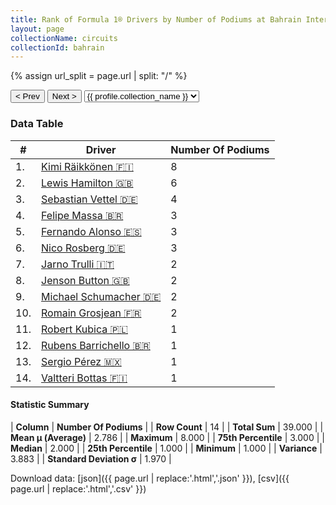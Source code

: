 ```yaml
---
title: Rank of Formula 1® Drivers by Number of Podiums at Bahrain International Circuit
layout: page
collectionName: circuits
collectionId: bahrain
---
```


{% assign url_split = page.url | split: "/" %}
<div id="collection-navigation">
<button onclick="selector.options[selector.selectedIndex-1].value && (window.location = selector.options[selector.selectedIndex-1].value);">&lt; Prev</button>
<button onclick="selector.options[selector.selectedIndex+1].value && (window.location = selector.options[selector.selectedIndex+1].value);">Next &gt;</button>
<select id="selector" onchange="this.options[this.selectedIndex].value && (window.location = this.options[this.selectedIndex].value);">
  {% for collectionId in site.data[page.collectionName].refs %}
    {% if collectionId == page.collectionId %}
      {% assign selected = "selected" %}
    {% else %}
      {% assign selected = "" %}
    {% endif %}
    {% assign profile = site.data[page.collectionName][collectionId].profile %}
    <option value="/f1/{{ page.collectionName }}/{{ collectionId }}/{{ url_split[4] }}" {{ selected }}>{{ profile.collection_name }}</option>
  {% endfor %}
</select>
</div>

<canvas id="chart" width="400" height="180"></canvas>
<script>
var data = {
  "labels" : [
    "Kimi Räikkönen",
    "Lewis Hamilton",
    "Sebastian Vettel",
    "Felipe Massa",
    "Fernando Alonso",
    "Nico Rosberg",
    "Jarno Trulli",
    "Jenson Button",
    "Michael Schumacher",
    "Romain Grosjean",
    "Robert Kubica",
    "Rubens Barrichello",
    "Sergio Pérez",
    "Valtteri Bottas"
  ],
  "datasets" : [
    {
      "label" : "Number Of Podiums",
      "data" : [
        8,
        6,
        4,
        3,
        3,
        3,
        2,
        2,
        2,
        2,
        1,
        1,
        1,
        1
      ],
      "borderColor" : [
        "#1D181E",
        "#1D181E",
        "#1D181E",
        "#1D181E",
        "#1D181E",
        "#1D181E",
        "#1D181E",
        "#1D181E",
        "#1D181E",
        "#1D181E",
        "#1D181E",
        "#1D181E",
        "#1D181E",
        "#1D181E"
      ],
      "borderWidth" : 1,
      "backgroundColor" : [
        "#9C8E8D",
        "#9C8E8D",
        "#9C8E8D",
        "#9C8E8D",
        "#9C8E8D",
        "#9C8E8D",
        "#9C8E8D",
        "#9C8E8D",
        "#9C8E8D",
        "#9C8E8D",
        "#9C8E8D",
        "#9C8E8D",
        "#9C8E8D",
        "#9C8E8D"
      ]
    }
  ]
};
var options = {
  legend: {
    display: false
  },
  scales: {
    xAxes: [{
      ticks: {
        beginAtZero: true,
        maxRotation: 180,
        display: window.innerWidth > 800
      }
    }],
    yAxes: [{
      ticks: {
        beginAtZero: true
      }
    }]
  },
  onResize: function(chart, size) {
    chart.options.scales.xAxes[0].ticks.display = size.width > 800;
  }
};
var chart = new Chart("chart", {
    data: data,
    type: 'bar',
    options: options
});
</script>



### Data Table

| # | Driver | Number Of Podiums |
|--|--|--|
| 1. | [Kimi Räikkönen 🇫🇮](/f1/drivers/raikkonen) | 8 |
| 2. | [Lewis Hamilton 🇬🇧](/f1/drivers/hamilton) | 6 |
| 3. | [Sebastian Vettel 🇩🇪](/f1/drivers/vettel) | 4 |
| 4. | [Felipe Massa 🇧🇷](/f1/drivers/massa) | 3 |
| 5. | [Fernando Alonso 🇪🇸](/f1/drivers/alonso) | 3 |
| 6. | [Nico Rosberg 🇩🇪](/f1/drivers/rosberg) | 3 |
| 7. | [Jarno Trulli 🇮🇹](/f1/drivers/trulli) | 2 |
| 8. | [Jenson Button 🇬🇧](/f1/drivers/button) | 2 |
| 9. | [Michael Schumacher 🇩🇪](/f1/drivers/michael_schumacher) | 2 |
| 10. | [Romain Grosjean 🇫🇷](/f1/drivers/grosjean) | 2 |
| 11. | [Robert Kubica 🇵🇱](/f1/drivers/kubica) | 1 |
| 12. | [Rubens Barrichello 🇧🇷](/f1/drivers/barrichello) | 1 |
| 13. | [Sergio Pérez 🇲🇽](/f1/drivers/perez) | 1 |
| 14. | [Valtteri Bottas 🇫🇮](/f1/drivers/bottas) | 1 |

#### Statistic Summary

| **Column** | **Number Of Podiums** |
| **Row Count** | 14 |
| **Total Sum** | 39.000 |
| **Mean μ (Average)** | 2.786 |
| **Maximum** | 8.000 |
| **75th Percentile** | 3.000 |
| **Median** | 2.000 |
| **25th Percentile** | 1.000 |
| **Minimum** | 1.000 |
| **Variance** | 3.883 |
| **Standard Deviation σ** | 1.970 |

Download data: [json]({{ page.url | replace:'.html','.json' }}), [csv]({{ page.url | replace:'.html','.csv' }})
